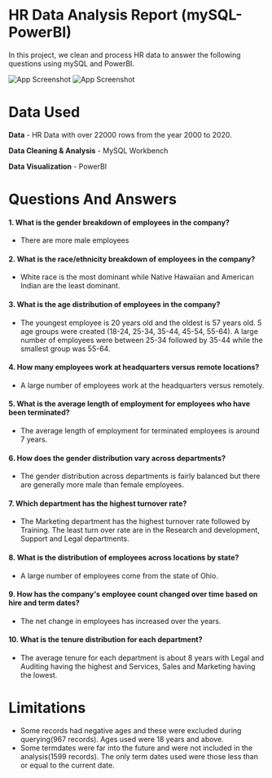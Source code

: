 
# HR Data Analysis Report (mySQL-PowerBI)
In this project, we clean and process HR data to answer the following questions using mySQL and PowerBI. 

![App Screenshot](https://i.postimg.cc/3rbj7pZv/Screenshot-2023-07-06-224805.png)
![App Screenshot](https://i.postimg.cc/2jPBGBNd/Screenshot-2023-07-06-233632.png)

# Data Used
**Data** - HR Data with over 22000 rows from the year 2000 to 2020.

**Data Cleaning & Analysis** - MySQL Workbench

**Data Visualization** - PowerBI

# Questions And Answers

#### 1. What is the gender breakdown of employees in the company?
- There are more male employees
#### 2. What is the race/ethnicity breakdown of employees in the company?
- White race is the most dominant while Native Hawaiian and American Indian are the least dominant.
#### 3. What is the age distribution of employees in the company?
- The youngest employee is 20 years old and the oldest is 57 years old. 5 age groups were created (18-24, 25-34, 35-44, 45-54, 55-64). A large number of employees were between 25-34 followed by 35-44 while the smallest group was 55-64.
#### 4. How many employees work at headquarters versus remote locations?
- A large number of employees work at the headquarters versus remotely.
#### 5. What is the average length of employment for employees who have been terminated?
- The average length of employment for terminated employees is around 7 years.
#### 6. How does the gender distribution vary across departments?
- The gender distribution across departments is fairly balanced but there are generally more male than female employees.

#### 7. Which department has the highest turnover rate?
- The Marketing department has the highest turnover rate followed by Training. The least turn over rate are in the Research and development, Support and Legal departments.
#### 8. What is the distribution of employees across locations by state?
- A large number of employees come from the state of Ohio.
#### 9. How has the company's employee count changed over time based on hire and term dates?
- The net change in employees has increased over the years.
#### 10. What is the tenure distribution for each department?
- The average tenure for each department is about 8 years with Legal and Auditing having the highest and Services, Sales and Marketing having the lowest.

# Limitations
- Some records had negative ages and these were excluded during querying(967 records). Ages used were 18 years and above.
- Some termdates were far into the future and were not included in the analysis(1599 records). The only term dates used were those less than or equal to the current date.
